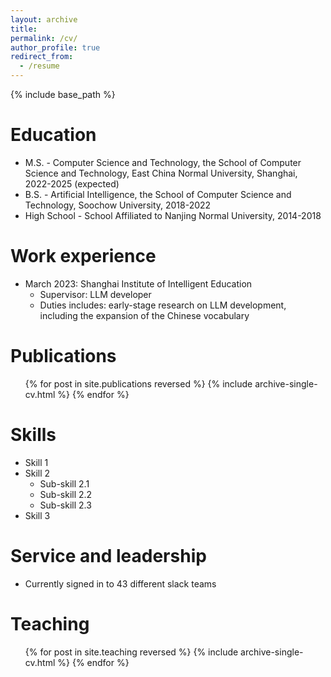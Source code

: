 ```yaml
---
layout: archive
title: 
permalink: /cv/
author_profile: true
redirect_from:
  - /resume
---
```


{% include base_path %}

Education
======
* M.S. - Computer Science and Technology, the School of Computer Science and Technology, East China Normal University, Shanghai, 2022-2025 (expected)
* B.S. - Artificial Intelligence, the School of Computer Science and Technology, Soochow University, 2018-2022
* High School - School Affiliated to Nanjing Normal University, 2014-2018

Work experience
======
* March 2023: Shanghai Institute of Intelligent Education
  * Supervisor: LLM developer
  * Duties includes: early-stage research on LLM development, including the expansion of the Chinese vocabulary

Publications
======
  <ul>{% for post in site.publications reversed %}
    {% include archive-single-cv.html %}
  {% endfor %}</ul>
  
Skills
======
* Skill 1
* Skill 2
  * Sub-skill 2.1
  * Sub-skill 2.2
  * Sub-skill 2.3
* Skill 3
  
Service and leadership
======
* Currently signed in to 43 different slack teams

Teaching
======
  <ul>{% for post in site.teaching reversed %}
    {% include archive-single-cv.html %}
  {% endfor %}</ul>
